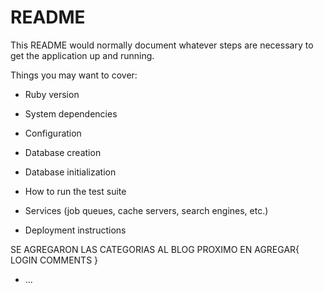 # README

This README would normally document whatever steps are necessary to get the
application up and running.

Things you may want to cover:

* Ruby version

* System dependencies

* Configuration

* Database creation

* Database initialization

* How to run the test suite

* Services (job queues, cache servers, search engines, etc.)

* Deployment instructions

SE AGREGARON LAS CATEGORIAS AL BLOG
    PROXIMO EN AGREGAR{
        LOGIN
        COMMENTS
    }

* ...
